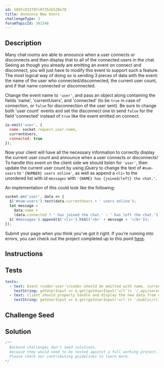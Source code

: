 ```yaml
---
id: 589fc832f9fc0f352b528e78
title: Announce New Users
challengeType: 2
forumTopicId: 301546
---
```


## Description

<section id='description'>

Many chat rooms are able to announce when a user connects or disconnects and then display that to all of the connected users in the chat. Seeing as though you already are emitting an event on connect and disconnect, you will just have to modify this event to support such a feature. The most logical way of doing so is sending 3 pieces of data with the event: the name of the user who connected/disconnected, the current user count, and if that name connected or disconnected.

Change the event name to `'user'`, and pass an object along containing the fields 'name', 'currentUsers', and 'connected' (to be `true` in case of connection, or `false` for disconnection of the user sent). Be sure to change both 'user count' events and set the disconnect one to send `false` for the field 'connected' instead of `true` like the event emitted on connect.

```js
io.emit('user', {
  name: socket.request.user.name,
  currentUsers,
  connected: true
});
```

Now your client will have all the necessary information to correctly display the current user count and announce when a user connects or disconnects! To handle this event on the client side we should listen for `'user'`, then update the current user count by using jQuery to change the text of `#num-users` to `'{NUMBER} users online'`, as well as append a `<li>` to the unordered list with id `messages` with `'{NAME} has {joined/left} the chat.'`.

An implementation of this could look like the following:

```js
socket.on('user', data => {
  $('#num-users').text(data.currentUsers + ' users online');
  let message =
    data.name +
    (data.connected ? ' has joined the chat.' : ' has left the chat.');
  $('#messages').append($('<li>').html('<b>' + message + '</b>'));
});
```

Submit your page when you think you've got it right. If you're running into errors, you can check out the project completed up to this point [here](https://gist.github.com/camperbot/bf95a0f74b756cf0771cd62c087b8286).

</section>

## Instructions

<section id='instructions'>

</section>

## Tests

<section id='tests'>

```yml
tests:
  - text: Event <code>'user'</code> should be emitted with name, currentUsers, and connected.
    testString: getUserInput => $.get(getUserInput('url')+ '/_api/server.js').then(data => { assert.match(data, /io.emit.*('|")user\1.*name.*currentUsers.*connected/gis, 'You should have an event emitted named user sending name, currentUsers, and connected'); }, xhr => { throw new Error(xhr.statusText); })
  - text: Client should properly handle and display the new data from event <code>'user'</code>.
    testString: getUserInput => $.get(getUserInput('url')+ '/public/client.js') .then(data => { assert.match(data, /socket.on.*('|")user\1[^]*num-users/gi, 'You should change the text of "#num-users" within on your client within the "user" event listener to show the current users connected'); assert.match(data, /socket.on.*('|")user\1[^]*messages.*li/gi, 'You should append a list item to "#messages" on your client within the "user" event listener to announce a user came or went'); }, xhr => { throw new Error(xhr.statusText); })
```

</section>

## Challenge Seed

<section id='challengeSeed'>

</section>

## Solution

<section id='solution'>

```js
/**
  Backend challenges don't need solutions, 
  because they would need to be tested against a full working project. 
  Please check our contributing guidelines to learn more.
*/
```

</section>
